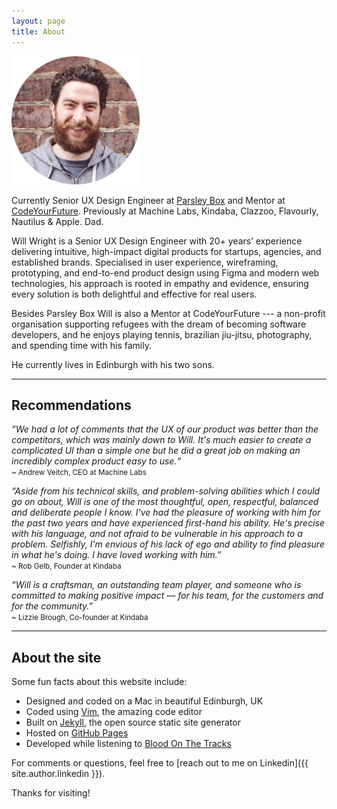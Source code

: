 ```yaml
---
layout: page
title: About
---
```


<p class="text-center">
    <img height="205" width="205" class="center-block" src="/public/img/will.png" alt="Will Wright">
</p>

<p class="lead">Currently Senior UX Design Engineer at <a href="//www.parsleybox.com" target="_blank">Parsley Box</a> and Mentor at <a href="//www.codeyourfuture.co" target="_blank">CodeYourFuture</a>. Previously at Machine Labs, Kindaba, Clazzoo, Flavourly, Nautilus & Apple. Dad.</p>

Will Wright is a Senior UX Design Engineer with 20+ years’ experience delivering intuitive, high-impact digital products for startups, agencies, and established brands. Specialised in user experience, wireframing, prototyping, and end-to-end product design using Figma and modern web technologies, his approach is rooted in empathy and evidence, ensuring every solution is both delightful and effective for real users.

Besides Parsley Box Will is also a Mentor at CodeYourFuture --- a non-profit organisation supporting refugees with the dream of becoming software developers, and he enjoys playing tennis, brazilian jiu-jitsu, photography, and spending time with his family.

He currently lives in Edinburgh with his two sons.
<hr>

## Recommendations

*”We had a lot of comments that the UX of our product was better than the competitors, which was mainly down to Will. It's much easier to create a complicated UI than a simple one but he did a great job on making an incredibly complex product easy to use.“*
<br><small>~ Andrew Veitch, CEO at Machine Labs</small>

*“Aside from his technical skills, and problem-solving abilities which I could go on about, Will is one of the most thoughtful, open, respectful, balanced and deliberate people I know. I've had the pleasure of working with him for the past two years and have experienced first-hand his ability. He's precise with his language, and not afraid to be vulnerable in his approach to a problem. Selfishly, I'm envious of his lack of ego and ability to find pleasure in what he's doing. I have loved working with him.”*
<br><small>~ Rob Gelb, Founder at Kindaba</small>

*“Will is a craftsman, an outstanding team player, and someone who is committed to making positive impact — for his team, for the customers and for the community.”*
<br><small>~ Lizzie Brough, Co-founder at Kindaba</small>

<hr>

## About the site

Some fun facts about this website include:

* Designed and coded on a Mac in beautiful Edinburgh, UK
* Coded using [Vim](http://www.vim.org), the amazing code editor
* Built on [Jekyll](http://jekyllrb.com), the open source static site generator
* Hosted on [GitHub Pages](https://pages.github.com)
* Developed while listening to [Blood On The Tracks](//open.spotify.com/album/4WD4pslu83FF6oMa1e19mF)

For comments or questions, feel free to [reach out to me on Linkedin]({{ site.author.linkedin }}).

Thanks for visiting!
